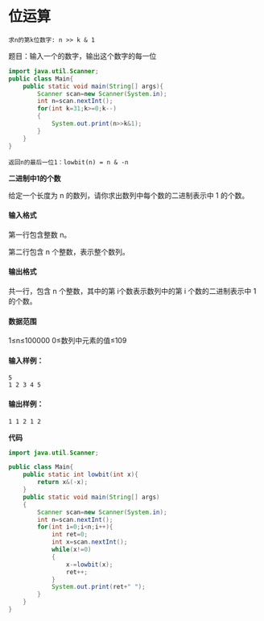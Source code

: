 # 位运算

```
求n的第k位数字: n >> k & 1
```

题目：输入一个的数字，输出这个数字的每一位

```java
import java.util.Scanner;
public class Main{
    public static void main(String[] args){
        Scanner scan=new Scanner(System.in);
        int n=scan.nextInt();
        for(int k=31;k>=0;k--)
        {
            System.out.print(n>>k&1);
        }
    }
}
```

```
返回n的最后一位1：lowbit(n) = n & -n
```

**二进制中1的个数**

给定一个长度为 n 的数列，请你求出数列中每个数的二进制表示中 1 的个数。

#### 输入格式

第一行包含整数 n。

第二行包含 n 个整数，表示整个数列。

#### 输出格式

共一行，包含 n 个整数，其中的第 i个数表示数列中的第 i 个数的二进制表示中 1 的个数。

#### 数据范围

1≤n≤100000
0≤数列中元素的值≤109

#### 输入样例：

```
5
1 2 3 4 5
```

#### 输出样例：

```
1 1 2 1 2
```

**代码**

```java
import java.util.Scanner;

public class Main{
    public static int lowbit(int x){
        return x&(-x);
    }
    public static void main(String[] args)
    {
        Scanner scan=new Scanner(System.in);
        int n=scan.nextInt();
        for(int i=0;i<n;i++){
            int ret=0;
            int x=scan.nextInt();
            while(x!=0)
            { 
                x-=lowbit(x);
                ret++;
            }
            System.out.print(ret+" ");
        }
    }
}
```

